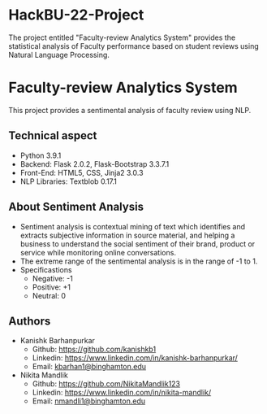 # HackBU-22-Project
The project entitled "Faculty-review Analytics System" provides the statistical analysis of Faculty performance based on student reviews using Natural Language Processing.

# Faculty-review Analytics System
This project provides a sentimental analysis of faculty review using NLP.

## Technical aspect
- Python 3.9.1
- Backend: Flask 2.0.2, Flask-Bootstrap 3.3.7.1
- Front-End: HTML5, CSS, Jinja2 3.0.3
- NLP Libraries: Textblob 0.17.1

## About Sentiment Analysis
- Sentiment analysis is contextual mining of text which identifies and extracts subjective information in source material, and helping a business to understand the social sentiment of their brand, product or service while monitoring online conversations. 
- The extreme range of the sentimental analysis is in the range of -1 to 1.
- Specificastions
     - Negative: -1
     - Positive: +1
     - Neutral:  0

## Authors
- Kanishk Barhanpurkar 
     - Github:   https://github.com/kanishkb1
     - Linkedin: https://www.linkedin.com/in/kanishk-barhanpurkar/
     - Email:    kbarhan1@binghamton.edu
- Nikita Mandlik
     - Github:   https://github.com/NikitaMandlik123
     - Linkedin: https://www.linkedin.com/in/nikita-mandlik/ 
     - Email:    nmandli1@binghamton.edu    


